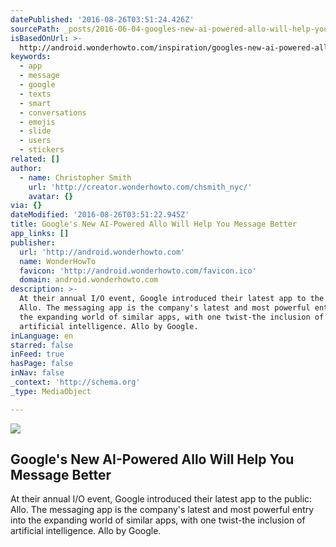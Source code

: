 ```yaml
---
datePublished: '2016-08-26T03:51:24.426Z'
sourcePath: _posts/2016-06-04-googles-new-ai-powered-allo-will-help-you-message-better.md
isBasedOnUrl: >-
  http://android.wonderhowto.com/inspiration/googles-new-ai-powered-allo-will-help-you-message-better-0171189/
keywords:
  - app
  - message
  - google
  - texts
  - smart
  - conversations
  - emojis
  - slide
  - users
  - stickers
related: []
author:
  - name: Christopher Smith
    url: 'http://creator.wonderhowto.com/chsmith_nyc/'
    avatar: {}
via: {}
dateModified: '2016-08-26T03:51:22.945Z'
title: Google's New AI-Powered Allo Will Help You Message Better
app_links: []
publisher:
  url: 'http://android.wonderhowto.com'
  name: WonderHowTo
  favicon: 'http://android.wonderhowto.com/favicon.ico'
  domain: android.wonderhowto.com
description: >-
  At their annual I/O event, Google introduced their latest app to the public:
  Allo. The messaging app is the company's latest and most powerful entry into
  the expanding world of similar apps, with one twist-the inclusion of
  artificial intelligence. Allo by Google.
inLanguage: en
starred: false
inFeed: true
hasPage: false
inNav: false
_context: 'http://schema.org'
_type: MediaObject

---
```

<article style=""><img src="https://s3-us-west-2.amazonaws.com/the-grid-img/p/56a6faab9de1c318c8cf4ab185949e72f579a39c.jpg" /><h1>Google's New AI-Powered Allo Will Help You Message Better</h1><p>At their annual I/O event, Google introduced their latest app to the public: Allo. The messaging app is the company's latest and most powerful entry into the expanding world of similar apps, with one twist-the inclusion of artificial intelligence. Allo by Google.</p></article>